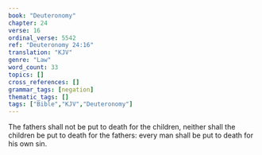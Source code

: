 ```yaml
---
book: "Deuteronomy"
chapter: 24
verse: 16
ordinal_verse: 5542
ref: "Deuteronomy 24:16"
translation: "KJV"
genre: "Law"
word_count: 33
topics: []
cross_references: []
grammar_tags: [negation]
thematic_tags: []
tags: ["Bible","KJV","Deuteronomy"]
---
```

The fathers shall not be put to death for the children, neither shall the children be put to death for the fathers: every man shall be put to death for his own sin.
